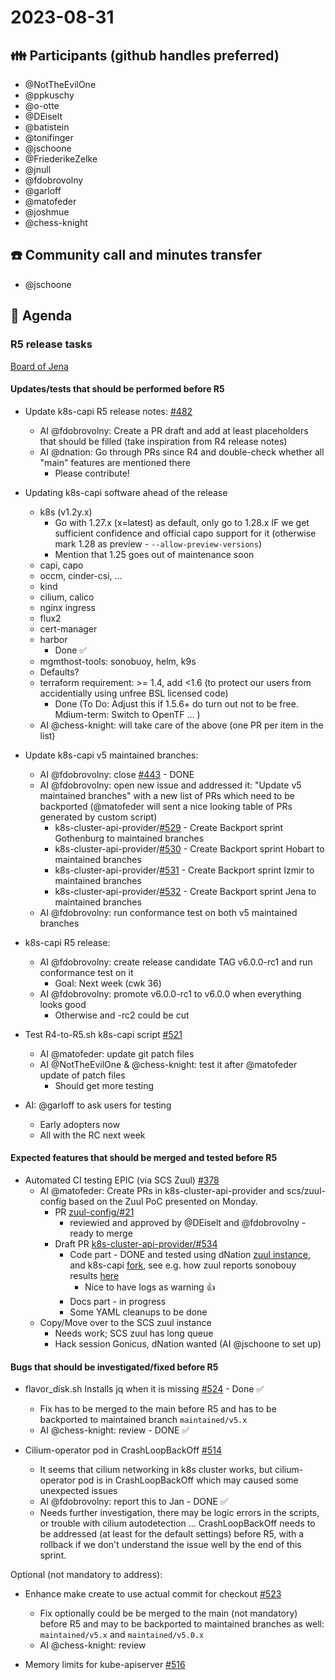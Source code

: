 # 2023-08-31
## :family: Participants (github handles preferred)
- @NotTheEvilOne
- @ppkuschy
- @o-otte
- @DEiselt
- @batistein
- @tonifinger
- @jschoone
- @FriederikeZelke
- @jnull
- @fdobrovolny
- @garloff
- @matofeder
- @joshmue
- @chess-knight

## :telephone: Community call and minutes transfer
* @jschoone

## :notebook: Agenda

### R5 release tasks

[Board of Jena](https://github.com/orgs/SovereignCloudStack/projects/6/views/35)

#### Updates/tests that should be performed before R5

- Update k8s-capi R5 release notes: [#482](https://github.com/SovereignCloudStack/k8s-cluster-api-provider/issues/482)
    - AI @fdobrovolny: Create a PR draft and add at least placeholders that should be filled (take inspiration from R4 release notes)
    - AI @dnation: Go through PRs since R4 and double-check whether all "main" features are mentioned there
        - Please contribute!

- Updating k8s-capi software ahead of the release
    * k8s (v1.2y.x)
        * Go with 1.27.x (x=latest) as default, only go to 1.28.x IF we get sufficient confidence and official capo support for it (otherwise mark 1.28 as preview - `--allow-preview-versions`)
        * Mention that 1.25 goes out of maintenance soon
    * capi, capo
    * occm, cinder-csi, ...
    * kind
    * cilium, calico
    * nginx ingress
    * flux2
    * cert-manager
    * harbor
        * Done :white_check_mark: 
    * mgmthost-tools: sonobuoy, helm, k9s
    * Defaults?
    * terraform requirement: >= 1.4, add <1.6 (to protect our users from accidentially using unfree BSL licensed code)
        * Done (To Do: Adjust this if 1.5.6+ do turn out not to be free. Mdium-term: Switch to OpenTF ... )
    - AI @chess-knight: will take care of the above (one PR per item in the list)

- Update k8s-capi v5 maintained branches:
    - AI @fdobrovolny: close [#443](https://github.com/SovereignCloudStack/k8s-cluster-api-provider/issues/443) - DONE
    - AI @fdobrovolny: open new issue and addressed it: "Update v5 maintained branches" with a new list of PRs which need to be backported (@matofeder will sent a nice looking table of PRs generated by custom script)
        - k8s-cluster-api-provider/[#529](https://github.com/SovereignCloudStack/k8s-cluster-api-provider/issues/529) - Create Backport sprint Gothenburg to maintained branches
        - k8s-cluster-api-provider/[#530](https://github.com/SovereignCloudStack/k8s-cluster-api-provider/issues/530) - Create Backport sprint Hobart to maintained branches
        - k8s-cluster-api-provider/[#531](https://github.com/SovereignCloudStack/k8s-cluster-api-provider/issues/531) - Create Backport sprint Izmir to maintained branches
        - k8s-cluster-api-provider/[#532](https://github.com/SovereignCloudStack/k8s-cluster-api-provider/issues/532) - Create Backport sprint Jena to maintained branches
    - AI @fdobrovolny: run conformance test on both v5 maintained branches

- k8s-capi R5 release:
    - AI @fdobrovolny: create release candidate TAG v6.0.0-rc1 and run conformance test on it
        - Goal: Next week (cwk 36)
    - AI @fdobrovolny: promote v6.0.0-rc1 to v6.0.0 when everything looks good
        - Otherwise and -rc2 could be cut

- Test R4-to-R5.sh k8s-capi script [#521](https://github.com/SovereignCloudStack/k8s-cluster-api-provider/issues/521)
    - AI @matofeder: update git patch files
    - AI @NotTheEvilOne & @chess-knight: test it after @matofeder update of patch files
        - Should get more testing

- AI: @garloff to ask users for testing
    - Early adopters now
    - All with the RC next week
    
#### Expected features that should be merged and tested before R5

- Automated CI testing EPIC (via SCS Zuul) [#378](https://github.com/SovereignCloudStack/issues/issues/378)
    - AI @matofeder: Create PRs in k8s-cluster-api-provider and scs/zuul-config based on the Zuul PoC presented on Monday.
        - PR [zuul-config/#21](https://github.com/SovereignCloudStack/zuul-config/pull/21)
            - reviewied and approved by @DEiselt and @fdobrovolny - ready to merge
        - Draft PR [k8s-cluster-api-provider/#534](https://github.com/SovereignCloudStack/k8s-cluster-api-provider/pull/534)
            - Code part - DONE and tested using dNation [zuul instance](http://213.131.230.109:9000/t/mfederorg/builds), and k8s-capi [fork](https://github.com/matofederorg/k8s-cluster-api-provider/), see e.g. how zuul reports sonobouy results [here](https://github.com/matofederorg/k8s-cluster-api-provider/pull/14)
                - Nice to have logs as warning :thumbsup:
            - Docs part - in progress
            - Some YAML cleanups to be done
    - Copy/Move over to the SCS zuul instance
        - Needs work; SCS zuul has long queue
        - Hack session Gonicus, dNation wanted (AI @jschoone to set up)
    

#### Bugs that should be investigated/fixed before R5

- flavor_disk.sh Installs jq when it is missing [#524](https://github.com/SovereignCloudStack/k8s-cluster-api-provider/pull/524) - Done :white_check_mark: 
    - Fix has to be merged to the main before R5 and has to be backported to maintained branch `maintained/v5.x`
    - AI @chess-knight: review - DONE :white_check_mark: 

- Cilium-operator pod in CrashLoopBackOff [#514](https://github.com/SovereignCloudStack/k8s-cluster-api-provider/issues/514)
    - It seems that cilium networking in k8s cluster works, but cilium-operator pod is in CrashLoopBackOff which may caused some unexpected issues
    - AI @fdobrovolny: report this to Jan - DONE :white_check_mark:
    - Needs further investigation, there may be logic errors in the scripts, or trouble with cilium autodetection ... CrashLoopBackOff needs to be addressed (at least for the default settings) before R5, with a rollback if we don't understand the issue well by the end of this sprint.

Optional (not mandatory to address):

- Enhance make create to use actual commit for checkout [#523](https://github.com/SovereignCloudStack/k8s-cluster-api-provider/pull/523)
    - Fix optionally could be be merged to the main (not mandatory) before R5 and may to be backported to maintained branches as well: `maintained/v5.x` and `maintained/v5.0.x`
    - AI @chess-knight: review 

- Memory limits for kube-apiserver [#516](https://github.com/SovereignCloudStack/k8s-cluster-api-provider/issues/516)


